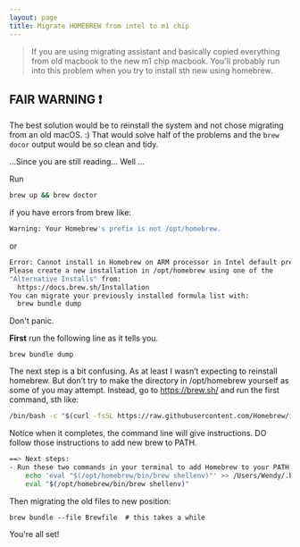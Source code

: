 ```yaml
---
layout: page
title: Migrate HOMEBREW from intel to m1 chip
---
```




> If you are using migrating assistant and basically copied everything from old macbook to the new m1 chip macbook. You'll probably run into this problem when you try to install sth new using homebrew.

## FAIR WARNING ❗️
The best solution would be to reinstall the system and not chose migrating from an old macOS. :)
That would solve half of the problems and the `brew docor` output would be so clean and tidy.


...Since you are still reading... Well ...

Run
```bash
brew up && brew doctor
```

if you have errors from brew like:

```bash
Warning: Your Homebrew's prefix is not /opt/homebrew.
```
or
```bash
Error: Cannot install in Homebrew on ARM processor in Intel default prefix (/usr/local)!
Please create a new installation in /opt/homebrew using one of the
"Alternative Installs" from:
  https://docs.brew.sh/Installation
You can migrate your previously installed formula list with:
  brew bundle dump
```
Don't panic.

**First** run the following line as it tells you.
```
brew bundle dump
```

The next step is a bit confusing. As at least I wasn’t expecting to reinstall homebrew. But don’t try to make the directory in /opt/homebrew yourself as some of you may attempt. Instead, go to https://brew.sh/ and run the first command, sth like:
```bash
/bin/bash -c "$(curl -fsSL https://raw.githubusercontent.com/Homebrew/install/HEAD/install.sh)"
```
Notice when it completes, the command line will give instructions. DO follow those instructions to add new brew to PATH.
```bash
==> Next steps:
- Run these two commands in your terminal to add Homebrew to your PATH:
    echo 'eval "$(/opt/homebrew/bin/brew shellenv)"' >> /Users/Wendy/.bash_profile
    eval "$(/opt/homebrew/bin/brew shellenv)"
```
Then migrating the old files to new position:
```
brew bundle --file Brewfile  # this takes a while
```

You're all set!